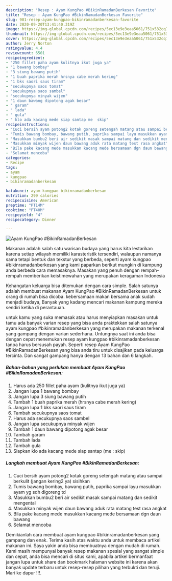 ```yaml
---
description: "Resep : Ayam KungPao #BikinRamadanBerkesan Favorite"
title: "Resep : Ayam KungPao #BikinRamadanBerkesan Favorite"
slug: 901-resep-ayam-kungpao-bikinramadanberkesan-favorite
date: 2020-09-20T13:41:40.319Z
image: https://img-global.cpcdn.com/recipes/5ec13e9e3eaa5061/751x532cq70/ayam-kungpao-bikinramadanberkesan-foto-resep-utama.jpg
thumbnail: https://img-global.cpcdn.com/recipes/5ec13e9e3eaa5061/751x532cq70/ayam-kungpao-bikinramadanberkesan-foto-resep-utama.jpg
cover: https://img-global.cpcdn.com/recipes/5ec13e9e3eaa5061/751x532cq70/ayam-kungpao-bikinramadanberkesan-foto-resep-utama.jpg
author: Jerry Norton
ratingvalue: 4.4
reviewcount: 6501
recipeingredient:
- "250 fillet paha ayam kulitnya ikut juga ya"
- "1 bawang bombay"
- "3 siung bawang putih"
- "1 buah paprika merah hrsnya cabe merah kering"
- "1 bks saori saus tiram"
- "secukupnya saos tomat"
- "secukupnya saos sambel"
- "secukupnya minyak wijen"
- "1 daun bawang dipotong agak besar"
- " garam"
- " lada"
- " gula"
- " klo ada kacang mede siap santap me  skip"
recipeinstructions:
- "Cuci bersih ayam potong2 kotak goreng setengah matang atau sampai berkulit (jangan kering2 ya) sisihkan"
- "Tumis bawang bombay, bawang putih, paprika sampai layu masukkan ayam yg sdh digoreng td"
- "Masukkan bumbu2 beri air sedikit masak sampai matang dan sedikit mengental"
- "Masukkan minyak wijen daun bawang aduk rata matang test rasa angkat"
- "Bila pake kacang mede masukkan kacang mede bersamaan dgn daun bawang"
- "Selamat mencoba"
categories:
- Recipe
tags:
- ayam
- kungpao
- bikinramadanberkesan

katakunci: ayam kungpao bikinramadanberkesan 
nutrition: 299 calories
recipecuisine: American
preptime: "PT14M"
cooktime: "PT40M"
recipeyield: "4"
recipecategory: Dinner

---
```



![Ayam KungPao #BikinRamadanBerkesan](https://img-global.cpcdn.com/recipes/5ec13e9e3eaa5061/751x532cq70/ayam-kungpao-bikinramadanberkesan-foto-resep-utama.jpg)

Makanan adalah salah satu warisan budaya yang harus kita lestarikan karena setiap wilayah memiliki karasteristik tersendiri, walaupun namanya sama tetapi bentuk dan tekstur yang berbeda, seperti ayam kungpao #bikinramadanberkesan yang kami paparkan berikut mungkin di kampung anda berbeda cara memasaknya. Masakan yang penuh dengan rempah-rempah memberikan keistimewahan yang merupakan keragaman Indonesia

Kehangatan keluarga bisa ditemukan dengan cara simple. Salah satunya adalah membuat makanan Ayam KungPao #BikinRamadanBerkesan untuk orang di rumah bisa dicoba. kebersamaan makan bersama anak sudah menjadi budaya, Banyak yang kadang mencari makanan kampung mereka sendiri ketika di perantauan.



untuk kamu yang suka memasak atau harus menyiapkan masakan untuk tamu ada banyak varian resep yang bisa anda praktekkan salah satunya ayam kungpao #bikinramadanberkesan yang merupakan makanan terkenal yang gampang dengan varian sederhana. Untungnya saat ini anda bisa dengan cepat menemukan resep ayam kungpao #bikinramadanberkesan tanpa harus bersusah payah.
Seperti resep Ayam KungPao #BikinRamadanBerkesan yang bisa anda tiru untuk disajikan pada keluarga tercinta. Dan sangat gampang hanya dengan 13 bahan dan 6 langkah.


<!--inarticleads1-->

##### Bahan-bahan yang perlukan membuat Ayam KungPao #BikinRamadanBerkesan:

1. Harus ada 250 fillet paha ayam (kulitnya ikut juga ya)
1. Jangan lupa 1 bawang bombay
1. Jangan lupa 3 siung bawang putih
1. Tambah 1 buah paprika merah (hrsnya cabe merah kering)
1. Jangan lupa 1 bks saori saus tiram
1. Tambah secukupnya saos tomat
1. Harus ada secukupnya saos sambel
1. Jangan lupa secukupnya minyak wijen
1. Tambah 1 daun bawang dipotong agak besar
1. Tambah  garam
1. Tambah  lada
1. Tambah  gula
1. Siapkan  klo ada kacang mede siap santap (me : skip)




<!--inarticleads2-->

##### Langkah membuat  Ayam KungPao #BikinRamadanBerkesan:

1. Cuci bersih ayam potong2 kotak goreng setengah matang atau sampai berkulit (jangan kering2 ya) sisihkan
1. Tumis bawang bombay, bawang putih, paprika sampai layu masukkan ayam yg sdh digoreng td
1. Masukkan bumbu2 beri air sedikit masak sampai matang dan sedikit mengental
1. Masukkan minyak wijen daun bawang aduk rata matang test rasa angkat
1. Bila pake kacang mede masukkan kacang mede bersamaan dgn daun bawang
1. Selamat mencoba




Demikianlah cara membuat ayam kungpao #bikinramadanberkesan yang gampang dan enak. Terima kasih atas waktu anda untuk membaca artikel makanan ini. Saya yakin anda bisa membuatnya dengan mudah di rumah. Kami masih mempunyai banyak resep makanan spesial yang sangat simple dan cepat, anda bisa mencari di situs kami, apabila artikel bermanfaat jangan lupa untuk share dan bookmark halaman website ini karena akan banyak update terbaru untuk resep-resep pilihan yang terbukti dan teruji. Mari ke dapur !!!. 
